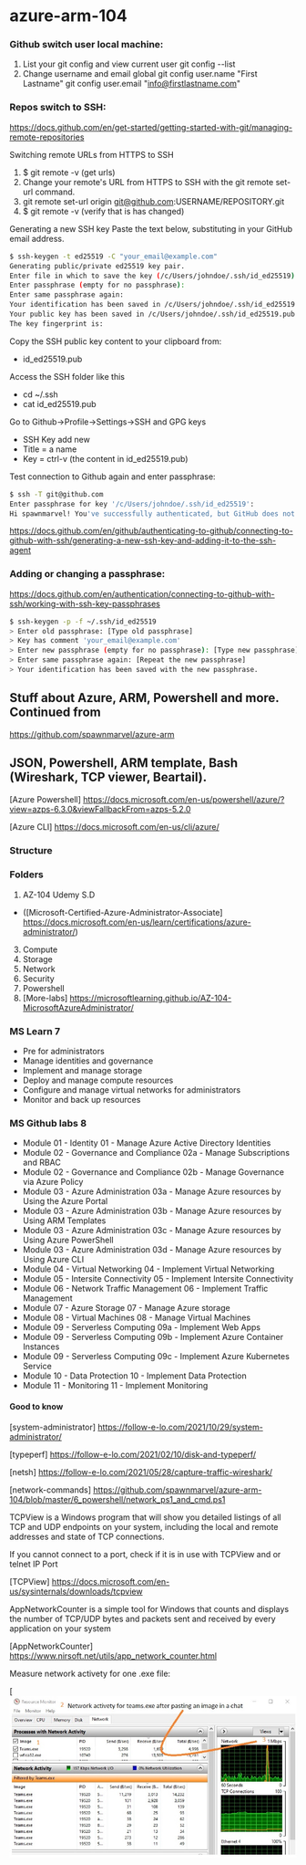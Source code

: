 # azure-arm-104


### Github switch user local machine:

1. List your git config and view current user
git config --list
2. Change username and email global
git config  user.name "First Lastname"
git config  user.email "info@firstlastname.com"

### Repos switch to SSH:

https://docs.github.com/en/get-started/getting-started-with-git/managing-remote-repositories

Switching remote URLs from HTTPS to SSH
1. $ git remote -v (get urls)
2. Change your remote's URL from HTTPS to SSH with the git remote set-url command.
3. git remote set-url origin git@github.com:USERNAME/REPOSITORY.git
4. $ git remote -v (verify that is has changed)

Generating a new SSH key
Paste the text below, substituting in your GitHub email address.

```sh
$ ssh-keygen -t ed25519 -C "your_email@example.com"
Generating public/private ed25519 key pair.
Enter file in which to save the key (/c/Users/johndoe/.ssh/id_ed25519):
Enter passphrase (empty for no passphrase):
Enter same passphrase again:
Your identification has been saved in /c/Users/johndoe/.ssh/id_ed25519
Your public key has been saved in /c/Users/johndoe/.ssh/id_ed25519.pub
The key fingerprint is:
```
Copy the SSH public key content to your clipboard from:
* id_ed25519.pub

Access the SSH folder like this
* cd ~/.ssh
* cat id_ed25519.pub

Go to Github->Profile->Settings->SSH and GPG keys
* SSH Key add new
* Title = a name
* Key = ctrl-v (the content in id_ed25519.pub)

Test connection to Github again and enter passphrase:
```sh
$ ssh -T git@github.com
Enter passphrase for key '/c/Users/johndoe/.ssh/id_ed25519':
Hi spawnmarvel! You've successfully authenticated, but GitHub does not provide shell access.
```

https://docs.github.com/en/github/authenticating-to-github/connecting-to-github-with-ssh/generating-a-new-ssh-key-and-adding-it-to-the-ssh-agent

### Adding or changing a passphrase:

https://docs.github.com/en/authentication/connecting-to-github-with-ssh/working-with-ssh-key-passphrases

```sh
$ ssh-keygen -p -f ~/.ssh/id_ed25519
> Enter old passphrase: [Type old passphrase]
> Key has comment 'your_email@example.com'
> Enter new passphrase (empty for no passphrase): [Type new passphrase]
> Enter same passphrase again: [Repeat the new passphrase]
> Your identification has been saved with the new passphrase.
```

## Stuff about Azure, ARM, Powershell and more. Continued from 

https://github.com/spawnmarvel/azure-arm

## JSON, Powershell, ARM template, Bash (Wireshark, TCP viewer, Beartail).

[Azure Powershell] https://docs.microsoft.com/en-us/powershell/azure/?view=azps-6.3.0&viewFallbackFrom=azps-5.2.0

[Azure CLI] https://docs.microsoft.com/en-us/cli/azure/

### Structure

### Folders
1. AZ-104 Udemy S.D
*  ([Microsoft-Certified-Azure-Administrator-Associate] https://docs.microsoft.com/en-us/learn/certifications/azure-administrator/)
3. Compute
4. Storage
5. Network
6. Security
7. Powershell
8. [More-labs] https://microsoftlearning.github.io/AZ-104-MicrosoftAzureAdministrator/

### MS Learn 7
* Pre for administrators
* Manage identities and governance
* Implement and manage storage
* Deploy and manage compute resources
* Configure and manage virtual networks for administrators
* Monitor and back up resources

### MS Github labs 8
* Module 01 - Identity 	01 - Manage Azure Active Directory Identities
* Module 02 - Governance and Compliance 	02a - Manage Subscriptions and RBAC
* Module 02 - Governance and Compliance 	02b - Manage Governance via Azure Policy
* Module 03 - Azure Administration 	03a - Manage Azure resources by Using the Azure Portal
* Module 03 - Azure Administration 	03b - Manage Azure resources by Using ARM Templates
* Module 03 - Azure Administration 	03c - Manage Azure resources by Using Azure PowerShell
* Module 03 - Azure Administration 	03d - Manage Azure resources by Using Azure CLI
* Module 04 - Virtual Networking 	04 - Implement Virtual Networking
* Module 05 - Intersite Connectivity 	05 - Implement Intersite Connectivity
* Module 06 - Network Traffic Management 	06 - Implement Traffic Management
* Module 07 - Azure Storage 	07 - Manage Azure storage
* Module 08 - Virtual Machines 	08 - Manage Virtual Machines
* Module 09 - Serverless Computing 	09a - Implement Web Apps
* Module 09 - Serverless Computing 	09b - Implement Azure Container Instances
* Module 09 - Serverless Computing 	09c - Implement Azure Kubernetes Service
* Module 10 - Data Protection 	10 - Implement Data Protection
* Module 11 - Monitoring 	11 - Implement Monitoring


#### Good to know

[system-administrator] https://follow-e-lo.com/2021/10/29/system-administrator/

[typeperf] https://follow-e-lo.com/2021/02/10/disk-and-typeperf/

[netsh] https://follow-e-lo.com/2021/05/28/capture-traffic-wireshark/

[network-commands] https://github.com/spawnmarvel/azure-arm-104/blob/master/6_powershell/network_ps1_and_cmd.ps1

TCPView is a Windows program that will show you detailed listings of all TCP and UDP endpoints on your system, including the local and remote addresses and state of TCP connections.

If you cannot connect to a port, check if it is in use with TCPView and or telnet IP Port

[TCPView] https://docs.microsoft.com/en-us/sysinternals/downloads/tcpview

AppNetworkCounter is a simple tool for Windows that counts and displays the number of TCP/UDP bytes and packets sent and received by every application on your system

[AppNetworkCounter] https://www.nirsoft.net/utils/app_network_counter.html

Measure network activety for one .exe file:

[![Screenshot](x1-measure-network-activety-for-one-exe-file.jpg)


